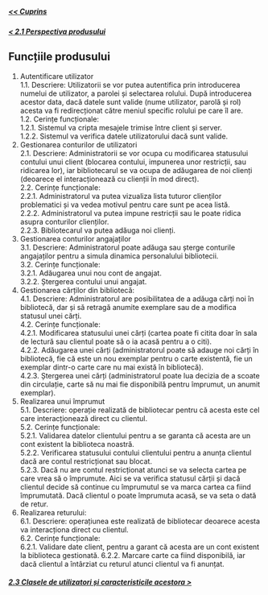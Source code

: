 ##### [<< Cuprins](../Cuprins.md)
##### [< 2.1 Perspectiva produsului](2.1%20Perspectiva%20produsului.md)
## Funcțiile produsului
1.	Autentificare utilizator  
    1.1.	Descriere: Utilizatorii se vor putea autentifica prin introducerea numelui de utilizator, a parolei și selectarea rolului. După introducerea acestor data, dacă datele sunt valide (nume utilizator, parolă și rol) acesta va fi redirecționat către meniul specific rolului pe care îl are.  
    1.2.	Cerințe funcționale:  
    	1.2.1.	 Sistemul va cripta mesajele trimise între client și server.  
        1.2.2.	 Sistemul va verifica datele utilizatorului dacă sunt valide.
2.	Gestionarea conturilor de utilizatori  
    2.1.	Descriere: Administratorii se vor ocupa cu modificarea statusului contului  unui client (blocarea contului, impunerea unor restricții, sau ridicarea lor), iar bibliotecarul se va ocupa de adăugarea de noi clienți (deoarece el interacționează cu clienții în mod direct).  
    2.2.	Cerințe funcționale:   
        2.2.1.	Administratorul va putea vizualiza lista tuturor clienților problematici și va vedea motivul pentru care sunt pe acea listă.  
        2.2.2.	Administratorul va putea impune restricții sau le poate ridica asupra conturilor clienților.  
        2.2.3.	Bibliotecarul va putea adăuga noi clienți.  
3.	Gestionarea conturilor angajaților  
    3.1.	Descriere: Administratorul poate adăuga sau șterge conturile angajaților pentru a simula dinamica personalului bibliotecii.  
    3.2.	Cerințe funcționale:  
        3.2.1.	Adăugarea unui nou cont de angajat.  
        3.2.2.	Ștergerea contului unui angajat.  
4.	Gestionarea cărților din bibliotecă:  
    4.1.	Descriere: Administratorul are posibilitatea de a adăuga cărți noi în bibliotecă, dar și să retragă anumite exemplare sau de a modifica statusul unei cărți.  
    4.2.	Cerințe funcționale:  
        4.2.1.	Modificarea statusului unei cărți (cartea poate fi citita doar în sala de lectură sau clientul poate să o ia acasă pentru a o citi).  
        4.2.2.	Adăugarea unei cărți (administratorul poate să adauge noi cărți în bibliotecă, fie că este un nou exemplar pentru o carte existentă, fie un exemplar dintr-o carte care nu mai există în bibliotecă).  
        4.2.3.	Ștergerea unei cărți (administratorul poate lua decizia de a scoate din circulație, carte să nu mai fie disponibilă pentru împrumut, un anumit exemplar).  
5.	 Realizarea unui împrumut  
    5.1.	Descriere: operație realizată de bibliotecar pentru că acesta este cel care interacționează direct cu clientul.   
    5.2.	Cerințe funcționale:  
        5.2.1.	Validarea datelor clientului pentru a se garanta că acesta are un cont existent la biblioteca noastră.  
        5.2.2.	Verificarea statusului contului clientului pentru a anunța clientul dacă are contul restricționat sau blocat.  
        5.2.3.	Dacă nu are contul restricționat atunci se va selecta cartea pe care vrea să o împrumute. Aici se va verifica statusul cărții și dacă clientul decide să continue cu împrumutul se va marca cartea ca fiind împrumutată. Dacă clientul o poate împrumuta acasă,  se va seta o dată de retur.  
6.  Realizarea returului:    
    6.1.    Descriere: operațiunea este realizată de bibliotecar deoarece acesta va interacționa direct cu clientul.    
    6.2.    Cerințe funcționale:    
            6.2.1.    Validare date client, pentru a garant că acesta are un cont existent la biblioteca gestionată.
            6.2.2.    Marcare carte ca fiind disponibilă, iar dacă clientul a întârziat cu returul atunci clientul va fi anunțat.


##### [2.3 Clasele de utilizatori și caracteristicile acestora >](2.3%20Clasele%20de%20utilizatori%20și%20caracteristicile%20acestora.md)

